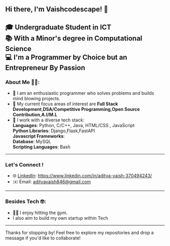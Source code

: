 ## Hi there, I'm Vaishcodescape! 👋

🎓 **Undergraduate Student in ICT**  
📚 **With a Minor's degree in Computational Science**  
💻 **I'm a Programmer by Choice but an Entrepreneur By Passion**
---

### About Me 🥷🏻:

- 🌟 I am an enthusiastic programmer who solves problems and builds mind blowing projects.
- 🚀 My current focus areas of interest are **Full Stack Development**,**DSA/Competitive Programming**,**Open Source Contribution**,**A.I/M.L**
- 🧰 I work with a diverse tech stack:   
  **Languages**: Python, C/C++, Java, HTML/CSS , JavaScript<br>
  **Python Libraries**: Django,Flask,FastAPI <br>
  **Javascript Frameworks**: <br>
  **Database**: MySQL<br>
  **Scripting Languages**: Bash<br>
---

### Let's Connect !

- 🌐 [LinkedIn](#): https://www.linkedin.com/in/aditya-vaish-370494243/
- ✉️ Email: adityavaish846@gmail.com  
---

### Besides Tech 🤓:
- 💪🏻 I enjoy hitting the gym.  
- I also aim to build my own startup within Tech
---
Thanks for stopping by! Feel free to explore my repositories and drop a message if you'd like to collaborate!
